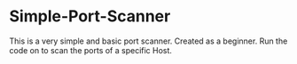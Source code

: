 # Simple-Port-Scanner
This is a very simple and basic port scanner. Created as a beginner.
Run the code on to scan the ports of a specific Host.
